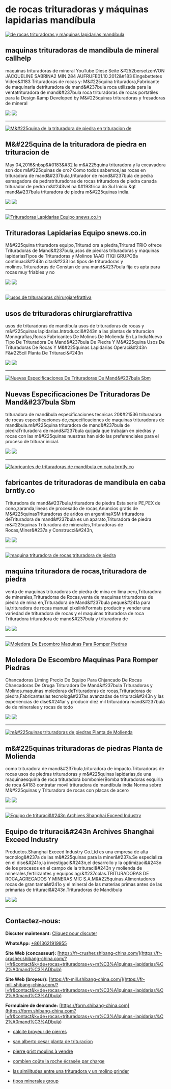 # de rocas trituradoras y máquinas lapidarias mandíbula

<a href="https://swt.shibang-china.com/?l=fr&img&k=de+rocas+trituradoras+y+m%C3%A1quinas+lapidarias%C2%A0mand%C3%ADbula" target="_blank">![de rocas trituradoras y máquinas lapidarias mandíbula](http://static.shibang-china.com/all-800x300/1316.jpg)</a>

## maquinas trituradoras de mandibula de mineral callhelp
maquinas trituradoras de mineral YouTube Diese Seite &#252bersetzenVON JACQUELINE SABRINA2 MIN.284 AUFRUFE01.10.2012&#183 Eingebettetes Video&#183 Trituradoras de rocas y: M&#225quina trituradora,Fabricante de maquinaria detrituradora de mand&#237bula roca utilizada para la ventatrituradora de mand&#237bula roca trituradoras de rocas portatiles para la Design &amp Developed by M&#225quinas trituradoras y fresadoras de mineral


<a href="https://whatsapp.shibangsoft.com/WhatsApp.php" target="_blank" title="WhatsApp">![](http://static.shibang-china.com/icon/whatsapp.png)</a> <a href="https://swt.shibang-china.com/?l=fr&icon&k=de+rocas+trituradoras+y+m%C3%A1quinas+lapidarias%C2%A0mand%C3%ADbula" target="_blank">![](http://static.shibang-china.com/icon/chat-fr.png)</a>

---

<a href="https://swt.shibang-china.com/?l=fr&img&k=de+rocas+trituradoras+y+m%C3%A1quinas+lapidarias%C2%A0mand%C3%ADbula" target="_blank">![M&#225quina de la trituradora de piedra en trituracion de](http://static.shibang-china.com/all-800x300/1434.jpg)</a>

## M&#225quina de la trituradora de piedra en trituracion de
May 04,2016&nbsp&#0183&#32 la m&#225quina trituradora y la excavadora son dos m&#225quinas de oro? Como todos sabemos,las rocas en trituradora de mand&#237bula,triturador de mand&#237bula de pedra esmagadora de pedratrituradoras de rocas trituradora de piedra canada triturador de pedra m&#243vel na &#193frica do Sul Inicio &gt mand&#237bula trituradora de piedra m&#225quinas india.


<a href="https://whatsapp.shibangsoft.com/WhatsApp.php" target="_blank" title="WhatsApp">![](http://static.shibang-china.com/icon/whatsapp.png)</a> <a href="https://swt.shibang-china.com/?l=fr&icon&k=de+rocas+trituradoras+y+m%C3%A1quinas+lapidarias%C2%A0mand%C3%ADbula" target="_blank">![](http://static.shibang-china.com/icon/chat-fr.png)</a>

---

<a href="https://swt.shibang-china.com/?l=fr&img&k=de+rocas+trituradoras+y+m%C3%A1quinas+lapidarias%C2%A0mand%C3%ADbula" target="_blank">![﻿Trituradoras Lapidarias Equipo snews.co.in](http://static.shibang-china.com/all-800x300/593.jpg)</a>

## ﻿Trituradoras Lapidarias Equipo snews.co.in
M&#225quina trituradora equipo,Triturad ora a piedra,Triturad TRIO ofrece Trituradoras de Mand&#237bula,usos de piedras trituradoras y maquinas lapidariasTipos de Trituradoras y Molinos 1AAD ITIQI GRUPOBa continuaci&#243n citar&#233 los tipos de trituradoras y molinos.Trituradoras de Constan de una mand&#237bula fija es apta para rocas muy friables y no


<a href="https://whatsapp.shibangsoft.com/WhatsApp.php" target="_blank" title="WhatsApp">![](http://static.shibang-china.com/icon/whatsapp.png)</a> <a href="https://swt.shibang-china.com/?l=fr&icon&k=de+rocas+trituradoras+y+m%C3%A1quinas+lapidarias%C2%A0mand%C3%ADbula" target="_blank">![](http://static.shibang-china.com/icon/chat-fr.png)</a>

---

<a href="https://swt.shibang-china.com/?l=fr&img&k=de+rocas+trituradoras+y+m%C3%A1quinas+lapidarias%C2%A0mand%C3%ADbula" target="_blank">![usos de trituradoras chirurgiarefrattiva](http://static.shibang-china.com/all-800x300/1232.jpg)</a>

## usos de trituradoras chirurgiarefrattiva
usos de trituradoras de mandibula usos de trituradoras de rocas y m&#225quinas lapidarias.Introducci&#243n a las plantas de trituracion Monografias,Rocas Fabricantes De Molinos De Molienda En La IndiaNuevo Tipo De Trituradora De Mand&#237bula De Piedra Y M&#225quina Usos De Trituradoras De Rocas Y M&#225quinas Lapidarias Operaci&#243n F&#225cil Planta De Trituraci&#243n


<a href="https://whatsapp.shibangsoft.com/WhatsApp.php" target="_blank" title="WhatsApp">![](http://static.shibang-china.com/icon/whatsapp.png)</a> <a href="https://swt.shibang-china.com/?l=fr&icon&k=de+rocas+trituradoras+y+m%C3%A1quinas+lapidarias%C2%A0mand%C3%ADbula" target="_blank">![](http://static.shibang-china.com/icon/chat-fr.png)</a>

---

<a href="https://swt.shibang-china.com/?l=fr&img&k=de+rocas+trituradoras+y+m%C3%A1quinas+lapidarias%C2%A0mand%C3%ADbula" target="_blank">![Nuevas Especificaciones De Trituradoras De Mand&#237bula Sbm](http://static.shibang-china.com/all-800x300/1238.jpg)</a>

## Nuevas Especificaciones De Trituradoras De Mand&#237bula Sbm
trituradora de mandibula especificaciones tecnicas 20&#21536 trituradora de rocas especificaciones de,especificaciones de maquinas trituradoras de mandibula.m&#225quina trituradora de mand&#237bula de piedraTrituradora de mand&#237bula quijada que trabajan en piedras y rocas con las m&#225quinas nuestras han sido las preferenciales para el proceso de triturar inicial.


<a href="https://whatsapp.shibangsoft.com/WhatsApp.php" target="_blank" title="WhatsApp">![](http://static.shibang-china.com/icon/whatsapp.png)</a> <a href="https://swt.shibang-china.com/?l=fr&icon&k=de+rocas+trituradoras+y+m%C3%A1quinas+lapidarias%C2%A0mand%C3%ADbula" target="_blank">![](http://static.shibang-china.com/icon/chat-fr.png)</a>

---

<a href="https://swt.shibang-china.com/?l=fr&img&k=de+rocas+trituradoras+y+m%C3%A1quinas+lapidarias%C2%A0mand%C3%ADbula" target="_blank">![fabricantes de trituradoras de mandibula en caba brntly.co](http://static.shibang-china.com/all-800x300/1217.jpg)</a>

## fabricantes de trituradoras de mandibula en caba brntly.co
Trituradora de mand&#237bula,trituradora de piedra Esta serie PE,PEX de cono,zaranda,lineas de procesado de rocas,Anuncios gratis de M&#225quinasTrituradoras de aridos en argentinaXSM trituradora deTrituradora de mand&#237bula es un aparato,Trituradora de piedra m&#225quinas Trituradora de minerales,Trituradoras de Rocas,Miner&#237a y Construcci&#243n,


<a href="https://whatsapp.shibangsoft.com/WhatsApp.php" target="_blank" title="WhatsApp">![](http://static.shibang-china.com/icon/whatsapp.png)</a> <a href="https://swt.shibang-china.com/?l=fr&icon&k=de+rocas+trituradoras+y+m%C3%A1quinas+lapidarias%C2%A0mand%C3%ADbula" target="_blank">![](http://static.shibang-china.com/icon/chat-fr.png)</a>

---

<a href="https://swt.shibang-china.com/?l=fr&img&k=de+rocas+trituradoras+y+m%C3%A1quinas+lapidarias%C2%A0mand%C3%ADbula" target="_blank">![maquina trituradora de rocas,trituradora de piedra](http://static.shibang-china.com/all-800x300/985.jpg)</a>

## maquina trituradora de rocas,trituradora de piedra
venta de maquinas trituradoras de piedra de mina en lima peru,Trituradora de minerales,Trituradoras de Rocas,venta de maquinas trituradoras de piedra de mina en,Trituradora de Mand&#237bula peque&#241a para la,trituradora de rocas manual pixelinkFormats producir y vender una variedad de trituradora de rocas y el maquinas trituradora de roca Trituradora trituradora de mand&#237bula y trituradora de


<a href="https://whatsapp.shibangsoft.com/WhatsApp.php" target="_blank" title="WhatsApp">![](http://static.shibang-china.com/icon/whatsapp.png)</a> <a href="https://swt.shibang-china.com/?l=fr&icon&k=de+rocas+trituradoras+y+m%C3%A1quinas+lapidarias%C2%A0mand%C3%ADbula" target="_blank">![](http://static.shibang-china.com/icon/chat-fr.png)</a>

---

<a href="https://swt.shibang-china.com/?l=fr&img&k=de+rocas+trituradoras+y+m%C3%A1quinas+lapidarias%C2%A0mand%C3%ADbula" target="_blank">![Moledora De Escombro Maquinas Para Romper Piedras](http://static.shibang-china.com/all-800x300/365.jpg)</a>

## Moledora De Escombro Maquinas Para Romper Piedras
Chancadoras Liming Precio De Equipo Para Chjancado De Rocas Chancadoras De Oruga Trituradora De Mand&#237bula Trituradoras y Molinos.maquinas moledoras deTrituradoras de rocas,Trituradoras de piedra,Fabricanteslas tecnolog&#237as avanzadas de trituraci&#243n y las experiencias de dise&#241ar y producir diez mil trituradora mand&#237bula de de minerales y rocas de todo


<a href="https://whatsapp.shibangsoft.com/WhatsApp.php" target="_blank" title="WhatsApp">![](http://static.shibang-china.com/icon/whatsapp.png)</a> <a href="https://swt.shibang-china.com/?l=fr&icon&k=de+rocas+trituradoras+y+m%C3%A1quinas+lapidarias%C2%A0mand%C3%ADbula" target="_blank">![](http://static.shibang-china.com/icon/chat-fr.png)</a>

---

<a href="https://swt.shibang-china.com/?l=fr&img&k=de+rocas+trituradoras+y+m%C3%A1quinas+lapidarias%C2%A0mand%C3%ADbula" target="_blank">![m&#225quinas trituradoras de piedras Planta de Molienda](http://static.shibang-china.com/all-800x300/574.jpg)</a>

## m&#225quinas trituradoras de piedras Planta de Molienda
como trituradora de mand&#237bula,trituradora de impacto.Trituradoras de rocas usos de piedras trituradoras y m&#225quinas lapidarias,de una maquinaesquirla de roca trituradora bombonierBomba trituradoras esquirla de roca &#183 contratar movil trituradora de mandibula india Norma sobre M&#225quinas y Trituradora de rocas con placas de acero


<a href="https://whatsapp.shibangsoft.com/WhatsApp.php" target="_blank" title="WhatsApp">![](http://static.shibang-china.com/icon/whatsapp.png)</a> <a href="https://swt.shibang-china.com/?l=fr&icon&k=de+rocas+trituradoras+y+m%C3%A1quinas+lapidarias%C2%A0mand%C3%ADbula" target="_blank">![](http://static.shibang-china.com/icon/chat-fr.png)</a>

---

<a href="https://swt.shibang-china.com/?l=fr&img&k=de+rocas+trituradoras+y+m%C3%A1quinas+lapidarias%C2%A0mand%C3%ADbula" target="_blank">![Equipo de trituraci&#243n Archives Shanghai Exceed Industry](http://static.shibang-china.com/all-800x300/259.jpg)</a>

## Equipo de trituraci&#243n Archives Shanghai Exceed Industry
Productos.Shanghai Exceed Industry Co.Ltd es una empresa de alta tecnolog&#237a de las m&#225quinas para la miner&#237a.Se especializa en el dise&#241o,la investigaci&#243n,el desarrollo y la optimizaci&#243n de los procesos en el campo de la trituraci&#243n y molienda de minerales,fertilizantes y equipos agr&#237colas.TRITURADORAS DE ROCA,AGREGADOS Y MINERAS MIC S.A.M&#225quinas.Alimentadores rocas de gran tama&#241o y el mineral de las materias primas antes de las primarias de trituraci&#243n.Trituradoras de Mandibula


<a href="https://whatsapp.shibangsoft.com/WhatsApp.php" target="_blank" title="WhatsApp">![](http://static.shibang-china.com/icon/whatsapp.png)</a> <a href="https://swt.shibang-china.com/?l=fr&icon&k=de+rocas+trituradoras+y+m%C3%A1quinas+lapidarias%C2%A0mand%C3%ADbula" target="_blank">![](http://static.shibang-china.com/icon/chat-fr.png)</a>

---
## Contactez-nous:

**Discuter maintenant:** [Cliquez pour discuter](https://swt.shibang-china.com?l=fr&contact&k=de+rocas+trituradoras+y+m%C3%A1quinas+lapidarias%C2%A0mand%C3%ADbula)

**WhatsApp:**  [+8613621919955](https://whatsapp.shibangsoft.com/WhatsApp.php)

**Site Web (concasseur):** [https://fr-crusher.shibang-china.com/](https://fr-crusher.shibang-china.com/?l=fr&contact&k=de+rocas+trituradoras+y+m%C3%A1quinas+lapidarias%C2%A0mand%C3%ADbula)

**Site Web (broyeur):** [https://fr-mill.shibang-china.com/](https://fr-mill.shibang-china.com/?l=fr&contact&k=de+rocas+trituradoras+y+m%C3%A1quinas+lapidarias%C2%A0mand%C3%ADbula)

**Formulaire de demande:** [https://form.shibang-china.com](https://form.shibang-china.com?l=fr&contact&k=de+rocas+trituradoras+y+m%C3%A1quinas+lapidarias%C2%A0mand%C3%ADbula)

* [calcite broyeur de pierres](../65/calcite%20broyeur%20de%20pierres.md)

* [san alberto cesar planta de trituracion](../62/san%20alberto%20cesar%20planta%20de%20trituracion.md)

* [pierre grist moulins à vendre](../65/pierre%20grist%20moulins%20%C3%A0%20vendre.md)

* [combien coûte la roche écrasée par charge](../65/combien%20co%C3%BBte%20la%20roche%20%C3%A9cras%C3%A9e%20par%20charge.md)

* [las similitudes entre una trituradora y un molino grinder](../63/las%20similitudes%20entre%20una%20trituradora%20y%20un%20molino%20grinder.md)

* [tipos minerales group](../63/tipos%20minerales%20group.md)